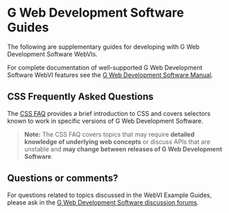 # G Web Development Software Guides

The following are supplementary guides for developing with G Web Development Software WebVIs.

For complete documentation of well-supported G Web Development Software WebVI features see the [G Web Development Software Manual](https://www.ni.com/documentation/en/g-web-development/latest/manual/manual-overview/).

## CSS Frequently Asked Questions

The [CSS FAQ](CSS) provides a brief introduction to CSS and covers selectors known to work in specific versions of G Web Development Software.

> **Note:** The CSS FAQ covers topics that may require **detailed knowledge of underlying web concepts** or discuss APIs that are unstable and **may change between releases of G Web Development Software**.

## Questions or comments?

For questions related to topics discussed in the WebVI Example Guides, please ask in the [G Web Development Software discussion forums](https://forums.ni.com/t5/G-Web-Development-Software/bd-p/g-web-development?profile.language=en0).
